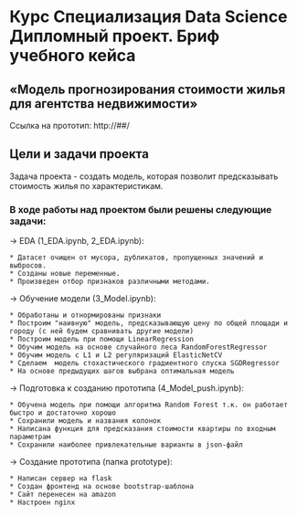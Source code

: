 # Курс Специализация Data Science Дипломный проект. Бриф учебного кейса 
## «Модель прогнозирования стоимости жилья для агентства недвижимости»

Ссылка на прототип: http://##/

## Цели и задачи проекта

Задача проекта - создать модель, которая позволит предсказывать стоимость жилья по характеристикам.

### В ходе работы над проектом были решены следующие задачи:

→ EDA (1_EDA.ipynb, 2_EDA.ipynb):

    * Датасет очищен от мусора, дубликатов, пропущенных значений и выбросов.
    * Созданы новые переменные.
    * Произведен отбор признаков различными методами.

→ Обучение модели (3_Model.ipynb):

    * Обработаны и отнормированы признаки
    * Построим "наивную" модель, предсказывающую цену по общей площади и городу (с ней будем сравнивать другие модели)
    * Построим модель при помощи LinearRegression
    * Обучим модель на основе случайного леса RandomForestRegressor
    * Обучим модель с L1 и L2 регуляризаций ElasticNetCV
    * Сделаем  модель стохастического градиентного спуска SGDRegressor
    * На основе предыдущих шагов выбрана оптимальная модель

→ Подготовка к созданию прототипа (4_Model_push.ipynb):

    * Обучена модель при помощи алгоритма Random Forest т.к. он работает быстро и достаточно хорошо
    * Сохранили модель и названия колонок
    * Написана функция для предсказания стоимости квартиры по входным параметрам
    * Сохранили наиболее привлекательные варианты в json-файл

→ Создание прототипа (папка prototype):

    * Написан сервер на flask
    * Создан фронтенд на основе bootstrap-шаблона
    * Сайт перенесен на amazon
    * Настроен nginx
